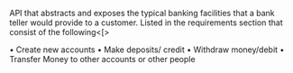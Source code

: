 <p>API that abstracts and exposes the typical banking facilities that a bank teller would provide to a customer. Listed in the requirements section that consist of the following<[>

•	Create new accounts
•	Make deposits/ credit
•	Withdraw money/debit
•	Transfer Money to other accounts or other people
